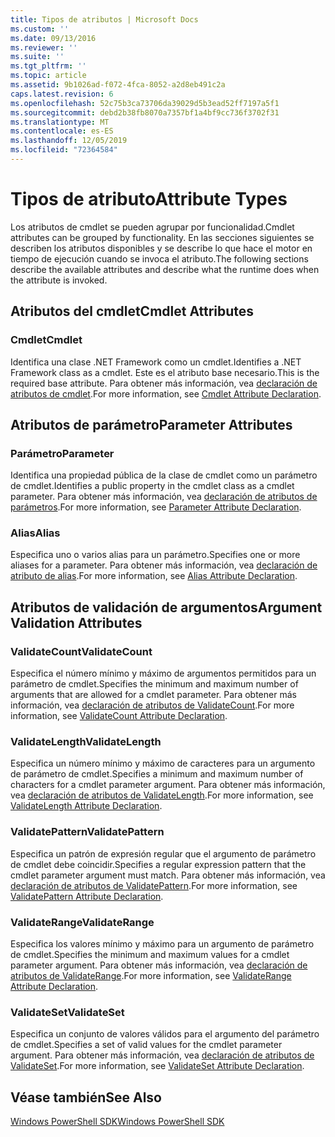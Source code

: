 ```yaml
---
title: Tipos de atributos | Microsoft Docs
ms.custom: ''
ms.date: 09/13/2016
ms.reviewer: ''
ms.suite: ''
ms.tgt_pltfrm: ''
ms.topic: article
ms.assetid: 9b1026ad-f072-4fca-8052-a2d8eb491c2a
caps.latest.revision: 6
ms.openlocfilehash: 52c75b3ca73706da39029d5b3ead52ff7197a5f1
ms.sourcegitcommit: debd2b38fb8070a7357bf1a4bf9cc736f3702f31
ms.translationtype: MT
ms.contentlocale: es-ES
ms.lasthandoff: 12/05/2019
ms.locfileid: "72364584"
---
```

# <a name="attribute-types"></a><span data-ttu-id="ca2f1-102">Tipos de atributo</span><span class="sxs-lookup"><span data-stu-id="ca2f1-102">Attribute Types</span></span>

<span data-ttu-id="ca2f1-103">Los atributos de cmdlet se pueden agrupar por funcionalidad.</span><span class="sxs-lookup"><span data-stu-id="ca2f1-103">Cmdlet attributes can be grouped by functionality.</span></span>
<span data-ttu-id="ca2f1-104">En las secciones siguientes se describen los atributos disponibles y se describe lo que hace el motor en tiempo de ejecución cuando se invoca el atributo.</span><span class="sxs-lookup"><span data-stu-id="ca2f1-104">The following sections describe the available attributes and describe what the runtime does when the attribute is invoked.</span></span>

## <a name="cmdlet-attributes"></a><span data-ttu-id="ca2f1-105">Atributos del cmdlet</span><span class="sxs-lookup"><span data-stu-id="ca2f1-105">Cmdlet Attributes</span></span>

### <a name="cmdlet"></a><span data-ttu-id="ca2f1-106">Cmdlet</span><span class="sxs-lookup"><span data-stu-id="ca2f1-106">Cmdlet</span></span>

<span data-ttu-id="ca2f1-107">Identifica una clase .NET Framework como un cmdlet.</span><span class="sxs-lookup"><span data-stu-id="ca2f1-107">Identifies a .NET Framework class as a cmdlet.</span></span>
<span data-ttu-id="ca2f1-108">Este es el atributo base necesario.</span><span class="sxs-lookup"><span data-stu-id="ca2f1-108">This is the required base attribute.</span></span>
<span data-ttu-id="ca2f1-109">Para obtener más información, vea [declaración de atributos de cmdlet](./cmdlet-attribute-declaration.md).</span><span class="sxs-lookup"><span data-stu-id="ca2f1-109">For more information, see [Cmdlet Attribute Declaration](./cmdlet-attribute-declaration.md).</span></span>

## <a name="parameter-attributes"></a><span data-ttu-id="ca2f1-110">Atributos de parámetro</span><span class="sxs-lookup"><span data-stu-id="ca2f1-110">Parameter Attributes</span></span>

### <a name="parameter"></a><span data-ttu-id="ca2f1-111">Parámetro</span><span class="sxs-lookup"><span data-stu-id="ca2f1-111">Parameter</span></span>

<span data-ttu-id="ca2f1-112">Identifica una propiedad pública de la clase de cmdlet como un parámetro de cmdlet.</span><span class="sxs-lookup"><span data-stu-id="ca2f1-112">Identifies a public property in the cmdlet class as a cmdlet parameter.</span></span>
<span data-ttu-id="ca2f1-113">Para obtener más información, vea [declaración de atributos de parámetros](./parameter-attribute-declaration.md).</span><span class="sxs-lookup"><span data-stu-id="ca2f1-113">For more information, see [Parameter Attribute Declaration](./parameter-attribute-declaration.md).</span></span>

### <a name="alias"></a><span data-ttu-id="ca2f1-114">Alias</span><span class="sxs-lookup"><span data-stu-id="ca2f1-114">Alias</span></span>

<span data-ttu-id="ca2f1-115">Especifica uno o varios alias para un parámetro.</span><span class="sxs-lookup"><span data-stu-id="ca2f1-115">Specifies one or more aliases for a parameter.</span></span>
<span data-ttu-id="ca2f1-116">Para obtener más información, vea [declaración de atributo de alias](./alias-attribute-declaration.md).</span><span class="sxs-lookup"><span data-stu-id="ca2f1-116">For more information, see [Alias Attribute Declaration](./alias-attribute-declaration.md).</span></span>

## <a name="argument-validation-attributes"></a><span data-ttu-id="ca2f1-117">Atributos de validación de argumentos</span><span class="sxs-lookup"><span data-stu-id="ca2f1-117">Argument Validation Attributes</span></span>

### <a name="validatecount"></a><span data-ttu-id="ca2f1-118">ValidateCount</span><span class="sxs-lookup"><span data-stu-id="ca2f1-118">ValidateCount</span></span>

<span data-ttu-id="ca2f1-119">Especifica el número mínimo y máximo de argumentos permitidos para un parámetro de cmdlet.</span><span class="sxs-lookup"><span data-stu-id="ca2f1-119">Specifies the minimum and maximum number of arguments that are allowed for a cmdlet parameter.</span></span>
<span data-ttu-id="ca2f1-120">Para obtener más información, vea [declaración de atributos de ValidateCount](./validatecount-attribute-declaration.md).</span><span class="sxs-lookup"><span data-stu-id="ca2f1-120">For more information, see [ValidateCount Attribute Declaration](./validatecount-attribute-declaration.md).</span></span>

### <a name="validatelength"></a><span data-ttu-id="ca2f1-121">ValidateLength</span><span class="sxs-lookup"><span data-stu-id="ca2f1-121">ValidateLength</span></span>

<span data-ttu-id="ca2f1-122">Especifica un número mínimo y máximo de caracteres para un argumento de parámetro de cmdlet.</span><span class="sxs-lookup"><span data-stu-id="ca2f1-122">Specifies a minimum and maximum number of characters for a cmdlet parameter argument.</span></span>
<span data-ttu-id="ca2f1-123">Para obtener más información, vea [declaración de atributos de ValidateLength](./validatelength-attribute-declaration.md).</span><span class="sxs-lookup"><span data-stu-id="ca2f1-123">For more information, see [ValidateLength Attribute Declaration](./validatelength-attribute-declaration.md).</span></span>

### <a name="validatepattern"></a><span data-ttu-id="ca2f1-124">ValidatePattern</span><span class="sxs-lookup"><span data-stu-id="ca2f1-124">ValidatePattern</span></span>

<span data-ttu-id="ca2f1-125">Especifica un patrón de expresión regular que el argumento de parámetro de cmdlet debe coincidir.</span><span class="sxs-lookup"><span data-stu-id="ca2f1-125">Specifies a regular expression pattern that the cmdlet parameter argument must match.</span></span>
<span data-ttu-id="ca2f1-126">Para obtener más información, vea [declaración de atributos de ValidatePattern](./validatepattern-attribute-declaration.md).</span><span class="sxs-lookup"><span data-stu-id="ca2f1-126">For more information, see [ValidatePattern Attribute Declaration](./validatepattern-attribute-declaration.md).</span></span>

### <a name="validaterange"></a><span data-ttu-id="ca2f1-127">ValidateRange</span><span class="sxs-lookup"><span data-stu-id="ca2f1-127">ValidateRange</span></span>

<span data-ttu-id="ca2f1-128">Especifica los valores mínimo y máximo para un argumento de parámetro de cmdlet.</span><span class="sxs-lookup"><span data-stu-id="ca2f1-128">Specifies the minimum and maximum values for a cmdlet parameter argument.</span></span>
<span data-ttu-id="ca2f1-129">Para obtener más información, vea [declaración de atributos de ValidateRange](./validaterange-attribute-declaration.md).</span><span class="sxs-lookup"><span data-stu-id="ca2f1-129">For more information, see [ValidateRange Attribute Declaration](./validaterange-attribute-declaration.md).</span></span>

### <a name="validateset"></a><span data-ttu-id="ca2f1-130">ValidateSet</span><span class="sxs-lookup"><span data-stu-id="ca2f1-130">ValidateSet</span></span>

<span data-ttu-id="ca2f1-131">Especifica un conjunto de valores válidos para el argumento del parámetro de cmdlet.</span><span class="sxs-lookup"><span data-stu-id="ca2f1-131">Specifies a set of valid values for the cmdlet parameter argument.</span></span>
<span data-ttu-id="ca2f1-132">Para obtener más información, vea [declaración de atributos de ValidateSet](./validateset-attribute-declaration.md).</span><span class="sxs-lookup"><span data-stu-id="ca2f1-132">For more information, see [ValidateSet Attribute Declaration](./validateset-attribute-declaration.md).</span></span>

## <a name="see-also"></a><span data-ttu-id="ca2f1-133">Véase también</span><span class="sxs-lookup"><span data-stu-id="ca2f1-133">See Also</span></span>

[<span data-ttu-id="ca2f1-134">Windows PowerShell SDK</span><span class="sxs-lookup"><span data-stu-id="ca2f1-134">Windows PowerShell SDK</span></span>](../windows-powershell-reference.md)
